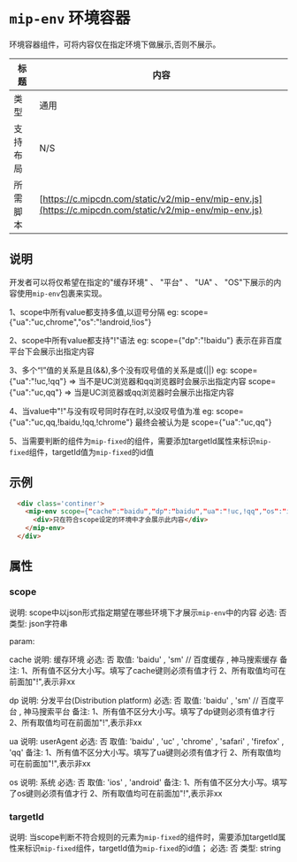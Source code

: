 # `mip-env` 环境容器

环境容器组件，可将内容仅在指定环境下做展示,否则不展示。

标题|内容
----|----
类型|通用
支持布局|N/S
所需脚本| [https://c.mipcdn.com/static/v2/mip-env/mip-env.js](https://c.mipcdn.com/static/v2/mip-env/mip-env.js)

## 说明

开发者可以将仅希望在指定的"缓存环境" 、 "平台" 、 "UA" 、 "OS"下展示的内容使用`mip-env`包裹来实现。

1、scope中所有value都支持多值,以逗号分隔
eg: scope={"ua":"uc,chrome","os":"!android,!ios"}

2、scope中所有value都支持"!"语法
eg: scope={"dp":"!baidu"} 表示在非百度平台下会展示出指定内容

3、多个“!”值的关系是且(&&),多个没有叹号值的关系是或(||)
eg:
scope={"ua":"!uc,!qq"}  => 当不是UC浏览器和qq浏览器时会展示出指定内容
scope={"ua":"uc,qq"} => 当是UC浏览器或qq浏览器时会展示出指定内容

4、当value中"!"与没有叹号同时存在时,以没叹号值为准
eg:
scope={"ua":"uc,qq,!baidu,!qq,!chrome"} 最终会被认为是 scope={"ua":"uc,qq"}

5、当需要判断的组件为`mip-fixed`的组件，需要添加targetId属性来标识`mip-fixed`组件，targetId值为`mip-fixed`的id值

## 示例

```html
  <div class='continer'>
    <mip-env scope={"cache":"baidu","dp":"baidu","ua":"!uc,!qq","os":"ios"} >
      <div>只在符合scope设定的环境中才会展示此内容</div>
    </mip-env>
  </div>
```

## 属性

### scope

说明: scope中以json形式指定期望在哪些环境下才展示`mip-env`中的内容
必选: 否
类型: json字符串

param:

  cache
  说明: 缓存环境
  必选: 否
  取值: 'baidu' , 'sm' // 百度缓存 , 神马搜索缓存
  备注: 
  1、所有值不区分大小写。填写了cache键则必须有值才行
  2、所有取值均可在前面加"!",表示非xx

  dp
  说明: 分发平台(Distribution platform)
  必选: 否
  取值: 'baidu' , 'sm' // 百度平台 , 神马搜索平台
  备注: 
  1、所有值不区分大小写。填写了dp键则必须有值才行
  2、所有取值均可在前面加"!",表示非xx

  ua
  说明: userAgent
  必选: 否
  取值: 'baidu' , 'uc' , 'chrome' , 'safari' , 'firefox' , 'qq'
  备注: 
  1、所有值不区分大小写。填写了ua键则必须有值才行
  2、所有取值均可在前面加"!",表示非xx

  os
  说明: 系统
  必选: 否
  取值: 'ios' , 'android'
  备注: 
  1、所有值不区分大小写。填写了os键则必须有值才行
  2、所有取值均可在前面加"!",表示非xx

### targetId

说明: 当scope判断不符合规则的元素为`mip-fixed`的组件时，需要添加targetId属性来标识`mip-fixed`组件，targetId值为`mip-fixed`的id值；
必选: 否
类型: string
